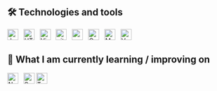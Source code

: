 ## 🛠  Technologies and tools
[<img src="https://img.shields.io/badge/JavaScript-282C34?logo=javascript&logoColor=F7DF1E" alt="JavaScript logo" title="JavaScript" height="25" />][tech_tools_anchor]
&nbsp;
[<img src="https://img.shields.io/badge/HTML5-282C34?logo=html5&logoColor=E34F26" alt="HTML5 logo" title="HTML5" height="25" />][tech_tools_anchor]
&nbsp;
[<img src="https://img.shields.io/badge/VS%20Code-282C34?logo=visual-studio-code&logoColor=007ACC" alt="Visual Studio Code logo" title="Visual Studio Code" height="25" />][tech_tools_anchor]
&nbsp;
[<img src="https://img.shields.io/badge/git-282C34?logo=git&logoColor=F05032" alt="git logo" title="git" height="25" />][tech_tools_anchor]
&nbsp;
[<img src="https://img.shields.io/badge/Python-282C34?logo=Python" alt="py logo" title="py" height="25" />][tech_tools_anchor]
&nbsp;
[<img src="https://img.shields.io/badge/OracleSQL-282C34?logo=Oracle" alt="Oracle logo" title="Oracle" height="25" />][tech_tools_anchor]
&nbsp;
[<img src="https://img.shields.io/badge/MSSQL-282C34?logo=Microsoft SQL Server" alt="MSSQL logo" title="Microsoft SQL Server" height="25" />][tech_tools_anchor]
&nbsp;
[<img src="https://img.shields.io/badge/Vue.js-282C34?logo=Vue.js" alt="VueJS" title="Microsoft SQL Server" height="25" />][tech_tools_anchor]

## 📖  What I am currently learning / improving on
[<img src="https://img.shields.io/badge/Node.js-282C34?logo=node.js&logoColor=339933" alt="Node.js logo" title="Node.js" height="25" />][learning_now_anchor]
&nbsp;
[<img src="https://img.shields.io/badge/Sass-282C34?logo=sass&logoColor=CC6699" alt="Sass logo" title="Sass" height="25" />][learning_now_anchor]
[<img src="https://img.shields.io/badge/TypeScript-282C34?logo=typescript&logoColor=3178C6" alt="TypeScript logo" title="TypeScript" height="25" />][learning_now_anchor]
&nbsp;

[tech_tools_anchor]: #
[learning_now_anchor]: #learning-now
